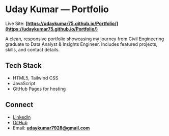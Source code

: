 # Uday Kumar — Portfolio

Live Site: **[https://udaykumar75.github.io/Portfolio/](https://udaykumar75.github.io/Portfolio/)**

A clean, responsive portfolio showcasing my journey from Civil Engineering graduate to Data Analyst & Insights Engineer. Includes featured projects, skills, and contact details.

## Tech Stack
- HTML5, Tailwind CSS
- JavaScript
- GitHub Pages for hosting

## Connect
- [LinkedIn](https://www.linkedin.com/in/uday-kumar-contact/)  
- [GitHub](https://github.com/UdayKumar75)  
- Email: **udaykumar7928@gmail.com**
